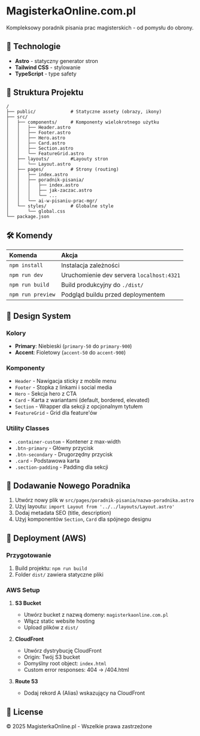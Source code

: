 # MagisterkaOnline.com.pl

Kompleksowy poradnik pisania prac magisterskich - od pomysłu do obrony.

## 🚀 Technologie

- **Astro** - statyczny generator stron
- **Tailwind CSS** - stylowanie
- **TypeScript** - type safety

## 📁 Struktura Projektu

```
/
├── public/             # Statyczne assety (obrazy, ikony)
├── src/
│   ├── components/     # Komponenty wielokrotnego użytku
│   │   ├── Header.astro
│   │   ├── Footer.astro
│   │   ├── Hero.astro
│   │   ├── Card.astro
│   │   ├── Section.astro
│   │   └── FeatureGrid.astro
│   ├── layouts/        #Layouty stron
│   │   └── Layout.astro
│   ├── pages/          # Strony (routing)
│   │   ├── index.astro
│   │   ├── poradnik-pisania/
│   │   │   ├── index.astro
│   │   │   ├── jak-zaczac.astro
│   │   │   └── ...
│   │   └── ai-w-pisaniu-prac-mgr/
│   └── styles/         # Globalne style
│       └── global.css
└── package.json
```

## 🛠️ Komendy

| Komenda           | Akcja                                     |
| :---------------- | :---------------------------------------- |
| `npm install`     | Instalacja zależności                     |
| `npm run dev`     | Uruchomienie dev servera `localhost:4321` |
| `npm run build`   | Build produkcyjny do `./dist/`            |
| `npm run preview` | Podgląd buildu przed deploymentem         |

## 🎨 Design System

### Kolory

- **Primary**: Niebieski (`primary-50` do `primary-900`)
- **Accent**: Fioletowy (`accent-50` do `accent-900`)

### Komponenty

- `Header` - Nawigacja sticky z mobile menu
- `Footer` - Stopka z linkami i social media
- `Hero` - Sekcja hero z CTA
- `Card` - Karta z wariantami (default, bordered, elevated)
- `Section` - Wrapper dla sekcji z opcjonalnym tytułem
- `FeatureGrid` - Grid dla feature'ów

### Utility Classes

- `.container-custom` - Kontener z max-width
- `.btn-primary` - Główny przycisk
- `.btn-secondary` - Drugorzędny przycisk
- `.card` - Podstawowa karta
- `.section-padding` - Padding dla sekcji

## 📝 Dodawanie Nowego Poradnika

1. Utwórz nowy plik w `src/pages/poradnik-pisania/nazwa-poradnika.astro`
2. Użyj layoutu: `import Layout from '../../layouts/Layout.astro'`
3. Dodaj metadata SEO (title, description)
4. Użyj komponentów `Section`, `Card` dla spójnego designu

## 🚀 Deployment (AWS)

### Przygotowanie

1. Build projektu: `npm run build`
2. Folder `dist/` zawiera statyczne pliki

### AWS Setup

1. **S3 Bucket**

   - Utwórz bucket z nazwą domeny: `magisterkaonline.com.pl`
   - Włącz static website hosting
   - Upload plików z `dist/`

2. **CloudFront**

   - Utwórz dystrybucję CloudFront
   - Origin: Twój S3 bucket
   - Domyślny root object: `index.html`
   - Custom error responses: 404 → /404.html

3. **Route 53**
   - Dodaj rekord A (Alias) wskazujący na CloudFront

## 📄 License

© 2025 MagisterkaOnline.pl - Wszelkie prawa zastrzeżone
